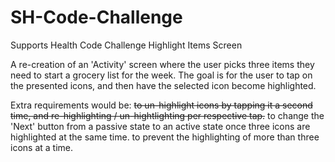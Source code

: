 # SH-Code-Challenge
Supports Health Code Challenge Highlight Items Screen

A re-creation of an 'Activity' screen where the user picks three items they need to start a grocery list for the week. 
The goal is for the user to tap on the presented icons, and then have the selected icon become highlighted.

Extra requirements would be: 
~~to un-highlight icons by tapping it a second time, and re-highlighting / un-hightlighting per respective tap.~~
to change the 'Next' button from a passive state to an active state once three icons are highlighted at the same time.
to prevent the highlighting of more than three icons at a time. 
